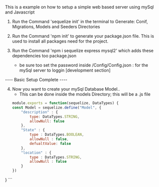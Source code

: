 This is a example on how to setup a simple web based server using mySql and Javascript

1) Run the Command 'sequelize init' in the terminal to Generate: Conif, Migrations, Models and Seeders Directories
2) Run the Command 'npm init' to generate your package.json file. This is used to install all packages need for the project.
3) Run the Command 'npm i sequelize express mysql2' which adds these dependencies too package.json

    * be sure too set the password inside /Config/Config.json : for the mySql server to loggin [development section]

---- Basic Setup Complete ----

4) Now you want to create your mySql Database Model..
    - This can be done inside the models Directory; this will be a .js file
    ```javascript
    module.exports = function(sequelize, DataTypes) {
    const Model = sequelize.define("Model", {
        "description" : {
            type: DataTypes.STRING,
            allowNull: false
        },
        "State" : {
            type : DataTypes.BOOLEAN,
            allowNull : false,
            defualtValue: false
        },
        "location" : {
            type : DataTypes.STRING,
            allowNull : false
        }
    })
}
    ```